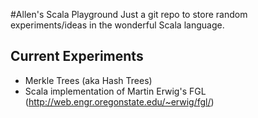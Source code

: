 #Allen's Scala Playground
Just a git repo to store random experiments/ideas in the
wonderful Scala language.

## Current Experiments
* Merkle Trees (aka Hash Trees)
* Scala implementation of Martin Erwig's FGL (http://web.engr.oregonstate.edu/~erwig/fgl/)
